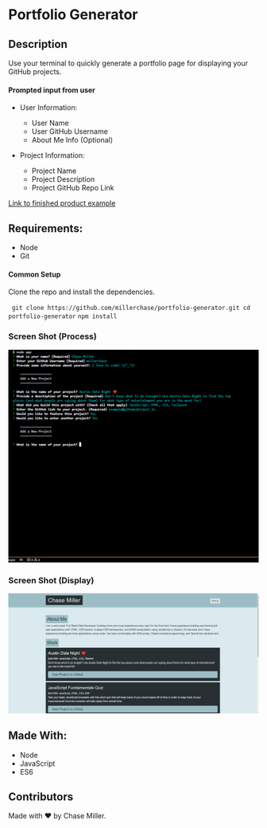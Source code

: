 # Portfolio Generator

## Description

Use your terminal to quickly generate a portfolio page for displaying your GitHub projects.

#### Prompted input from user

* User Information:
    * User Name
    * User GitHub Username
    * About Me Info (Optional)

* Project Information:
    * Project Name
    * Project Description
    * Project GitHub Repo Link

[Link to finished product example](https://millerchase.github.io/portfolio-generator/)

## Requirements:

* Node
* Git

#### Common Setup

Clone the repo and install the dependencies.

` 
git clone https://github.com/millerchase/portfolio-generator.git
cd portfolio-generator
`
`npm install`

### Screen Shot (Process)

![Process screen shot](./assets/images/screenshot-process.png)

### Screen Shot (Display)
![Display screen shot](./assets/images/screenshot-display.png)

## Made With:

* Node
* JavaScript
* ES6

## Contributors

Made with ❤️ by Chase Miller.